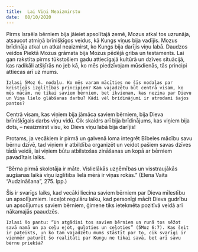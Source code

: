```yaml
---
title:  Lai Viņi Neaizmirstu
date:  08/10/2020
---
```


Pirms Israēla bērniem bija jāieiet apsolītajā zemē, Mozus atkal tos uzrunāja, atsaucot atmiņā brīnišķīgos veidus, kā Kungs viņus bija vadījis. Mozus brīdināja atkal un atkal neaizmirst, ko Kungs bija darījis viņu labā. Daudzos veidos Piektā Mozus grāmata bija Mozus pēdējā griba un testaments. Lai gan rakstīta pirms tūkstošiem gadu attiecīgajā kultūrā un dzīves situācijā, kas radikāli atšķīrās no jeb kā, ko mēs piedzīvojam mūsdienās, tās principi attiecas arī uz mums.

`Izlasi 5Moz 6. nodaļu. Ko mēs varam mācīties no šīs nodaļas par kristīgās izglītības principiem? Kam vajadzētu būt centrā visam, ko mēs mācām, ne tikai saviem bērniem, bet ikvienam, kas nezina par Dievu un Viņa lielo glābšanas darbu? Kādi vēl brīdinājumi ir atrodami šajos pantos?`

Centrā visam, kas viņiem bija jāmāca saviem bērniem, bija Dieva brīnišķīgais darbs viņu vidū. Cik skaidrs arī bija brīdinājums, kas viņiem bija dots, – neaizmirst visu, ko Dievs viņu labā bija darījis!

Protams, ja vecākiem ir pirmā un galvenā loma integrēt Bībeles mācību savu bērnu dzīvē, tad viņiem ir atbildība organizēt un veidot pašiem savas dzīves tādā veidā, lai viņiem būtu atbilstošas zināšanas un kopā ar bērniem pavadītais laiks.

“Bērna pirmā skolotāja ir māte. Vislielākās uzņēmības un visstraujākās augšanas laikā viņu izglītība lielā mērā ir viņas rokās.” (Elena Vaita “Audzināšana”, 275. lpp.)

Šis ir svarīgs laiks, kad vecāki liecina saviem bērniem par Dieva mīlestību un apsolījumiem. Ieceļot regulāru laiku, kad personīgi mācīt Dieva gudrību un apsolījumus saviem bērniem, ģimene tiks ietekmēta pozitīvā veidā arī nākamajās paaudzēs.

`Izlasi šo pantu: “Un atgādini tos saviem bērniem un runā tos sēžot savā namā un pa ceļu ejot, guļoties un ceļoties” (5Moz 6:7). Kas šeit ir pateikts, un ko tam vajadzētu mums stāstīt par to, cik svarīgi ir vienmēr paturēt šo realitāti par Kungu ne tikai savā, bet arī savu bērnu priekšā?`